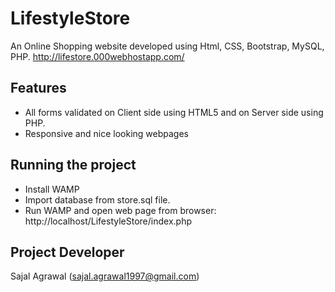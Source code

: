 # LifestyleStore
An Online Shopping website developed using Html, CSS, Bootstrap, MySQL, PHP.
http://lifestore.000webhostapp.com/

Features
--------

* All forms validated on Client side using HTML5 and on Server side using PHP.
* Responsive and nice looking webpages 

Running the project 
-------------------

* Install WAMP
* Import database from store.sql file.
* Run WAMP and open web page from browser: http://localhost/LifestyleStore/index.php

Project Developer
----------------
Sajal Agrawal (sajal.agrawal1997@gmail.com)
